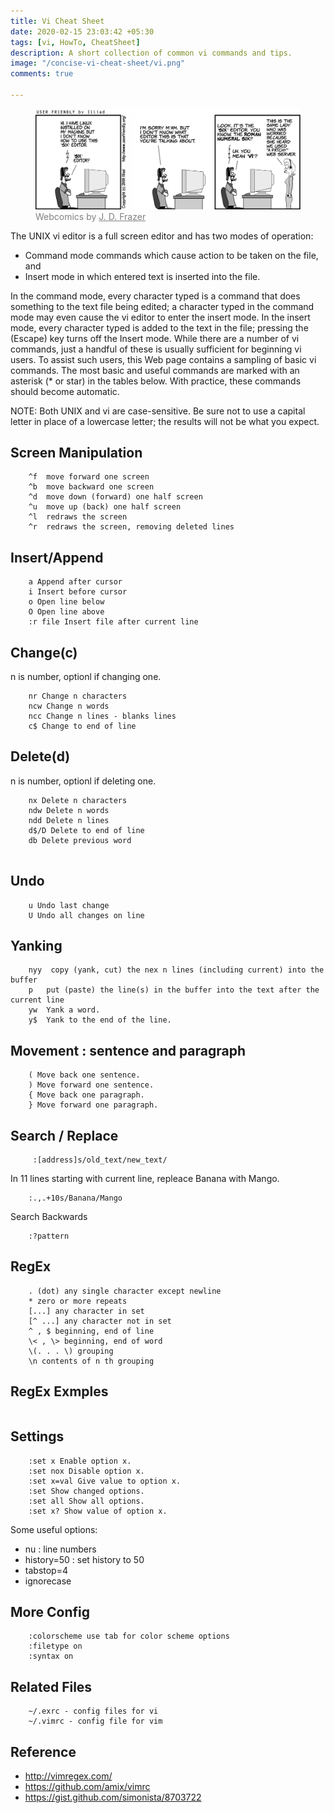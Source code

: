 ```yaml
---
title: Vi Cheat Sheet
date: 2020-02-15 23:03:42 +05:30
tags: [vi, HowTo, CheatSheet]
description: A short collection of common vi commands and tips.
image: "/concise-vi-cheat-sheet/vi.png"
comments: true

---
```

<figure>
<img src="vi.png" alt="Vi Cheat Sheet">
<figcaption style="color: grey !important;"> 
        Webcomics by <a href="https://en.wikipedia.org/wiki/User_Friendly" style="color: grey !important;" target="_blank">J. D. Frazer</a> 
    </figcaption>
</figure>

The UNIX vi editor is a full screen editor and has two modes of operation:
- Command mode commands which cause action to be taken on the file, and
- Insert mode in which entered text is inserted into the file.

In the command mode, every character typed is a command that does something to the text file being edited; a character typed in the command mode may even cause the vi editor to enter the insert mode. In the insert mode, every character typed is added to the text in the file; pressing the <Esc> (Escape) key turns off the Insert mode.
While there are a number of vi commands, just a handful of these is usually sufficient for beginning vi users. To assist such users, this Web page contains a sampling of basic vi commands. The most basic and useful commands are marked with an asterisk (* or star) in the tables below. With practice, these commands should become automatic.

NOTE: Both UNIX and vi are case-sensitive. Be sure not to use a capital letter in place of a lowercase letter; the results will not be what you expect.


## Screen Manipulation
```
    ^f  move forward one screen
    ^b  move backward one screen
    ^d  move down (forward) one half screen
    ^u  move up (back) one half screen
    ^l  redraws the screen
    ^r  redraws the screen, removing deleted lines
```

## Insert/Append
```
    a Append after cursor
    i Insert before cursor
    o Open line below
    O Open line above
    :r file Insert file after current line
```


## Change(c)
n is number, optionl if changing one.  
```
    nr Change n characters
    ncw Change n words
    ncc Change n lines - blanks lines
    c$ Change to end of line
```


## Delete(d) 
n is number, optionl if deleting one.  
```
    nx Delete n characters
    ndw Delete n words
    ndd Delete n lines
    d$/D Delete to end of line
    db Delete previous word
    
```

## Undo 
```
    u Undo last change
    U Undo all changes on line
```

## Yanking 
```
    nyy  copy (yank, cut) the nex n lines (including current) into the buffer
    p   put (paste) the line(s) in the buffer into the text after the current line
    yw  Yank a word.
    y$  Yank to the end of the line.
```

## Movement : sentence and  paragraph  
```
    ( Move back one sentence.
    ) Move forward one sentence.
    { Move back one paragraph.
    } Move forward one paragraph.
```

## Search / Replace
```
     :[address]s/old_text/new_text/
```
In 11 lines starting with current line, repleace Banana with Mango.
```
    :.,.+10s/Banana/Mango
```
Search Backwards
```
    :?pattern
```
## RegEx
```
    . (dot) any single character except newline 
    * zero or more repeats
    [...] any character in set 
    [^ ...] any character not in set 
    ^ , $ beginning, end of line 
    \< , \> beginning, end of word
    \(. . . \) grouping 
    \n contents of n th grouping 
```

## RegEx Exmples
```
```

## Settings
```
    :set x Enable option x. 
    :set nox Disable option x. 
    :set x=val Give value to option x. 
    :set Show changed options. 
    :set all Show all options. 
    :set x? Show value of option x.
```
Some useful options:
- nu : line numbers 
- history=50 : set history to 50
- tabstop=4
- ignorecase

## More Config
```
    :colorscheme use tab for color scheme options
    :filetype on
    :syntax on
```

## Related Files
```
    ~/.exrc - config files for vi
    ~/.vimrc - config file for vim
```

## Reference
- <http://vimregex.com/>
- <https://github.com/amix/vimrc>
- <https://gist.github.com/simonista/8703722>

